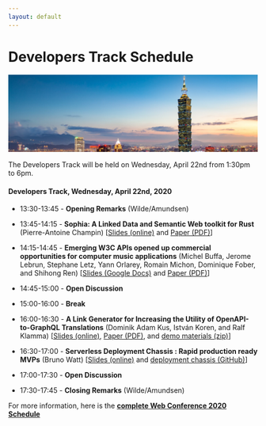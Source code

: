 ```yaml
---
layout: default
---
```


# Developers Track Schedule

<p>
  <img src="images/skyline.jpg" />
</p>

The Developers Track will be held on Wednesday, April 22nd from 1:30pm to 6pm.

#### Developers Track, Wednesday, April 22nd, 2020

 * 13:30-13:45 - **Opening Remarks** (Wilde/Amundsen)
 
 * 13:45-14:15 - **Sophia: A Linked Data and Semantic Web toolkit for Rust** (Pierre-Antoine Champin) [[Slides (online)](http://champin.net/2020/www-dev/) and [Paper (PDF)](sophia.pdf)]
<!-- * 14:15-14:45 - **Enabling Autonomous API Agents** (Michael Hibay) -->
 
 * 14:15-14:45 - **Emerging W3C APIs opened up commercial opportunities for computer music applications** (Michel Buffa, Jerome Lebrun, Stephane Letz, Yann Orlarey, Romain Michon, Dominique Fober, and Shihong Ren) [[Slides (Google Docs)](https://docs.google.com/presentation/d/18yKY9JKpyHViAQ0Bcqfn1Fy028VK7P-bRTh28oB6wvg/edit?usp=sharing) and [Paper (PDF)](buffa-www2020.pdf)]
 
 * 14:45-15:00 - **Open Discussion**
 * 15:00-16:00 - **Break**
 
 * 16:00-16:30 - **A Link Generator for Increasing the Utility of OpenAPI-to-GraphQL Translations** (Dominik Adam Kus, István Koren, and Ralf Klamma) [[Slides (online)](https://www.slideshare.net/IstvanKoren/a-link-generator-for-increasing-the-utility-of-openapi-to-graphql-translations), [Paper (PDF)](OpenAPI-to-GraphQL-Translations.pdf), and [demo materials (zip)](OpenAPI-to-GraphQL-Translations-demo.zip)]
 
 * 16:30-17:00 - **Serverless Deployment Chassis : Rapid production ready MVPs** (Bruno Watt) [[Slides (online)](https://webconf2020.groklobster.io/) and [deployment chassis (GitHub)](https://github.com/delprofundo/serverless_chassis)]
 
 * 17:00-17:30 - **Open Discussion**
 * 17:30-17:45 - **Closing Remarks** (Wilde/Amundsen)
 
<!--
 * 14:00-14:15: Opening Remarks
 * 14:15-15:30: _Presentations_
 * 15:30-16:00: Break
 * 16:00-17:15: _Presentations_
 * 17:15-17:30: Closing Remarks
-->

For more information, here is the [**complete Web Conference 2020 Schedule**](https://www2020.thewebconf.org/schedule)
